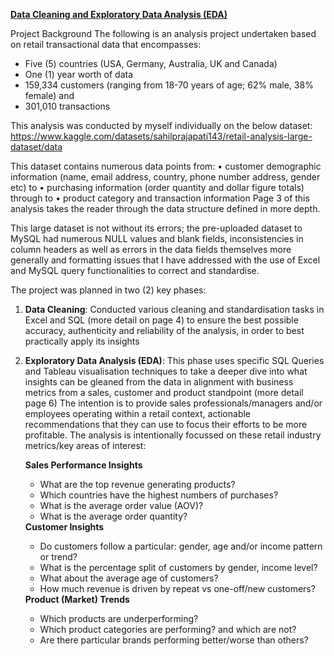 <b><ins>Data Cleaning and Exploratory Data Analysis (EDA) </ins></b>

Project Background
The following is an analysis project undertaken based on retail transactional data that encompasses:
<ul><li>Five (5) countries (USA, Germany, Australia, UK and Canada)</li>
<li>One (1) year worth of data    </li>
<li>159,334 customers (ranging from 18-70 years of age; 62% male, 38% female) and</li>
<li>301,010 transactions</li></ul>

This analysis was conducted by myself individually on the below dataset: https://www.kaggle.com/datasets/sahilprajapati143/retail-analysis-large-dataset/data

This dataset contains numerous data points from: 
    •	customer demographic information (name, email address, country, phone number address, gender etc) to
    •	purchasing information (order quantity and dollar figure totals) through to
    •	product category and transaction information
    Page 3 of this analysis takes the reader through the data structure defined in more depth. 

This large dataset is not without its errors; the pre-uploaded dataset to MySQL had numerous NULL values and blank fields, inconsistencies in column headers as well as errors in the data fields themselves more generally and formatting issues that I have addressed with the use of Excel and MySQL query functionalities to correct and standardise. 

The project was planned in two (2) key phases:
<ol type="1">
    
  <b><li>Data Cleaning</b>: 
      Conducted various cleaning and standardisation tasks in Excel and SQL (more detail on page 4) to ensure the best possible accuracy, authenticity and reliability of the analysis, in order to best practically 
      apply its insights</li>
            
  <b><li>Exploratory Data Analysis (EDA)</b>:
        This phase uses specific SQL Queries and Tableau visualisation techniques to take a deeper dive into what insights can be gleaned from the data in alignment with business metrics from a sales, customer and product 
        standpoint (more detail page 6) 
        The intention is to provide sales professionals/managers and/or employees operating within a retail context, actionable recommendations that they can use to focus their efforts to be more profitable.
        The analysis is intentionally focussed on these retail industry metrics/key areas of interest:</li>

<b>Sales Performance Insights</b>
<ul>
<li>What are the top revenue generating products?</li>
<li>Which countries have the highest numbers of purchases?</li>
<li>What is the average order value (AOV)?</li>
<li>What is the average order quantity?</li></ul>
<b>Customer Insights</b>
<ul>
<li>Do customers follow a particular: gender, age and/or income pattern or trend?</li>
<li>What is the percentage split of customers by gender, income level?</li>
<li>What about the average age of customers?</li>
<li>How much revenue is driven by repeat vs one-off/new customers?</li> </ul>
<b>Product (Market) Trends</b>
<ul>
<li>Which products are underperforming?</li> 
<li>Which product categories are performing? and which are not?</li>
<li>Are there particular brands performing better/worse than others?</li></ul>
</ol>
